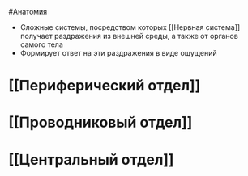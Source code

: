 #Анатомия 
- Сложные системы, посредством которых [[Нервная система]] получает раздражения из внешней среды, а также от органов самого тела
- Формирует ответ на эти раздражения в виде ощущений
# [[Периферический отдел]]
# [[Проводниковый отдел]]
# [[Центральный отдел]] 
